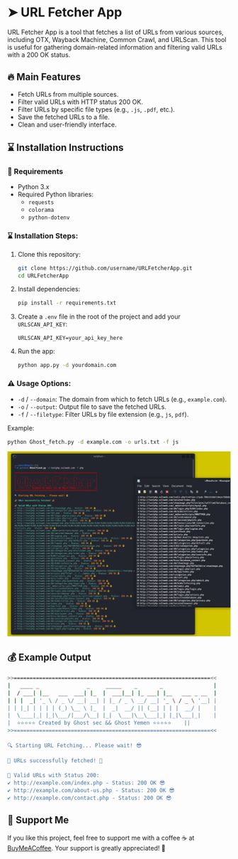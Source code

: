 
# ➤ URL Fetcher App

URL Fetcher App is a tool that fetches a list of URLs from various sources, including OTX, Wayback Machine, Common Crawl, and URLScan. This tool is useful for gathering domain-related information and filtering valid URLs with a 200 OK status.

## 🔥 Main Features
- Fetch URLs from multiple sources.
- Filter valid URLs with HTTP status 200 OK.
- Filter URLs by specific file types (e.g., `.js`, `.pdf`, etc.).
- Save the fetched URLs to a file.
- Clean and user-friendly interface.

## ⌛ Installation Instructions

### 📝 Requirements
- Python 3.x
- Required Python libraries:
  - `requests`
  - `colorama`
  - `python-dotenv`

### ⌛ Installation Steps:
1. Clone this repository:
   ```bash
   git clone https://github.com/username/URLFetcherApp.git
   cd URLFetcherApp
   ```

2. Install dependencies:
   ```bash
   pip install -r requirements.txt
   ```

3. Create a `.env` file in the root of the project and add your `URLSCAN_API_KEY`:
   ```
   URLSCAN_API_KEY=your_api_key_here
   ```

4. Run the app:
   ```bash
   python app.py -d yourdomain.com
   ```

### ⚠️ Usage Options:
- `-d` / `--domain`: The domain from which to fetch URLs (e.g., `example.com`).
- `-o` / `--output`: Output file to save the fetched URLs.
- `-f` / `--filetype`: Filter URLs by file extension (e.g., `js`, `pdf`).

Example:
```bash
python Ghost_fetch.py -d example.com -o urls.txt -f js
```
<p align="center">
<img src="screenshot.png" alt="JS_Scanner"/>
</p>

## 💰 Example Output
```bash
>>==============================================================<<
|   ____ _               _     _____    _       _                |
|  / ___| |__   ___  ___| |_  |  ___|__| |_ ___| |__   ___ _ __  |
| | |  _| '_ \ / _ \/ __| __| | |_ / _ \ __/ __| '_ \ / _ \ '__| |
| | |_| | | | | (_) \__ \ |_  |  _|  __/ || (__| | | |  __/ |    |
|  \____|_| |_|\___/|___/\__| |_|  \___|\__\___|_| |_|\___|_|    |
|  ⭐⭐⭐⭐⭐ Created by Ghost sec && Ghost Yemen ⭐⭐⭐⭐⭐    ||
>>==============================================================<<

🔍 Starting URL Fetching... Please wait! 😎

🎉 URLs successfully fetched! 🎉

🎉 Valid URLs with Status 200:
✔️ http://example.com/index.php - Status: 200 OK 😎
✔️ http://example.com/about-us.php - Status: 200 OK 😎
✔️ http://example.com/contact.php - Status: 200 OK 😎
```

## 🔔 Support Me

If you like this project, feel free to support me with a coffee ☕️ at [BuyMeACoffee](https://buymeacoffee.com/ghost_sec). Your support is greatly appreciated! 🙏

